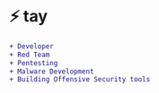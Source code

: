 # ⚡ tay

```diff
+ Developer
+ Red Team
+ Pentesting
+ Malware Development
+ Building Offensive Security tools
```
